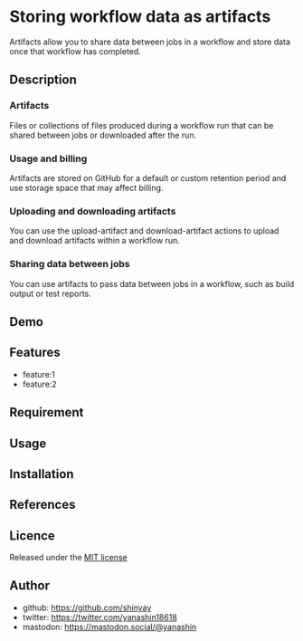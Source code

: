# Storing workflow data as artifacts

Artifacts allow you to share data between jobs in a workflow and store data once that workflow has completed.

## Description

### Artifacts

Files or collections of files produced during a workflow run that can be shared between jobs or downloaded after the run.

### Usage and billing

Artifacts are stored on GitHub for a default or custom retention period and use storage space that may affect billing.

### Uploading and downloading artifacts

You can use the upload-artifact and download-artifact actions to upload and download artifacts within a workflow run.

### Sharing data between jobs

You can use artifacts to pass data between jobs in a workflow, such as build output or test reports.

## Demo

## Features

- feature:1
- feature:2

## Requirement

## Usage

## Installation

## References

## Licence

Released under the [MIT license](https://gist.githubusercontent.com/shinyay/56e54ee4c0e22db8211e05e70a63247e/raw/34c6fdd50d54aa8e23560c296424aeb61599aa71/LICENSE)

## Author

- github: <https://github.com/shinyay>
- twitter: <https://twitter.com/yanashin18618>
- mastodon: <https://mastodon.social/@yanashin>
